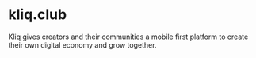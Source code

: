 # kliq.club
Kliq gives creators and their communities a mobile first platform to create their own digital economy and grow together. 
